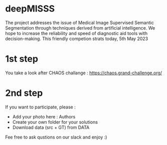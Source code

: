 # deepMISSS
The project addresses the issue of Medical Image Supervised Semantic Segmentation through techniques derived from artificial intelligence. We hope to increase the reliability and speed of diagnostic aid tools with decision-making.
This friendly competion strats today, 5th May 2023

# 1st step
You take a look after CHAOS challange : https://chaos.grand-challenge.org/

# 2nd step 
If you want to participate, please :
- Add your photo here : Authors 
- Create your own folder for your solutions
- Download data (src + GT) from DATA

Fee free to ask qustions on our slack and enjoy :) 
